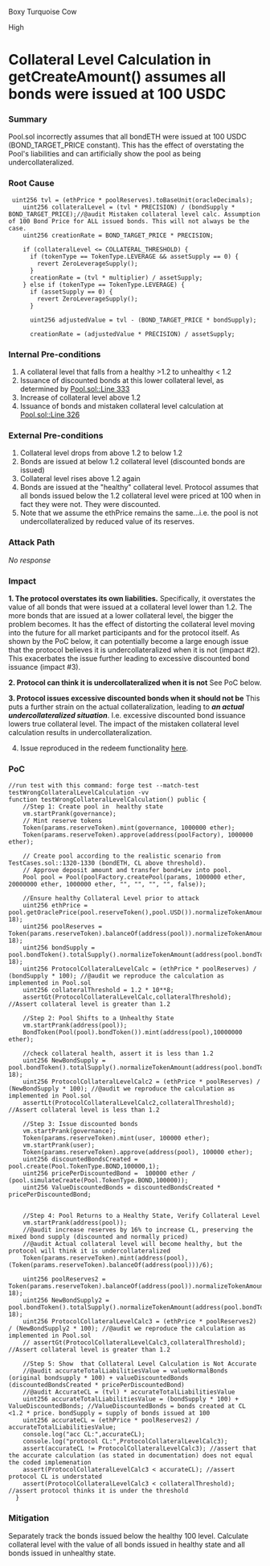 Boxy Turquoise Cow

High

# Collateral Level Calculation in getCreateAmount() assumes all bonds were issued at 100 USDC

### Summary

Pool.sol incorrectly assumes that all bondETH were issued at 100 USDC (BOND_TARGET_PRICE constant). This has the effect of 
overstating the Pool's liabilities and can artificially show the pool as being undercollateralized.

### Root Cause

```solidity
 uint256 tvl = (ethPrice * poolReserves).toBaseUnit(oracleDecimals);
    uint256 collateralLevel = (tvl * PRECISION) / (bondSupply * BOND_TARGET_PRICE);//@audit Mistaken collateral level calc. Assumption of 100 Bond Price for ALL issued bonds. This will not always be the case.
    uint256 creationRate = BOND_TARGET_PRICE * PRECISION; 

    if (collateralLevel <= COLLATERAL_THRESHOLD) { 
      if (tokenType == TokenType.LEVERAGE && assetSupply == 0) {
        revert ZeroLeverageSupply();
      }
      creationRate = (tvl * multiplier) / assetSupply;
    } else if (tokenType == TokenType.LEVERAGE) { 
      if (assetSupply == 0) {
        revert ZeroLeverageSupply();
      }

      uint256 adjustedValue = tvl - (BOND_TARGET_PRICE * bondSupply);
      
      creationRate = (adjustedValue * PRECISION) / assetSupply;
```

### Internal Pre-conditions

1. A collateral level that falls from a healthy >1.2 to unhealthy < 1.2
2. Issuance of discounted bonds at this lower collateral level, as determined by [Pool.sol::Line 333](https://github.com/sherlock-audit/2024-12-plaza-finance/blob/main/plaza-evm/src/Pool.sol#L333)
3. Increase of collateral level above 1.2
4. Issuance of bonds and mistaken collateral level calculation at [Pool.sol::Line 326](https://github.com/sherlock-audit/2024-12-plaza-finance/blob/main/plaza-evm/src/Pool.sol#L326C1-L326C84)

### External Pre-conditions

1. Collateral level drops from above 1.2 to below 1.2
2. Bonds are issued at below 1.2 collateral level (discounted bonds are issued)
3. Collateral level rises above 1.2 again
4. Bonds are issued at the "healthy" collateral level. Protocol assumes that all bonds issued below the 1.2 collateral level were priced at 100 when in fact they were not. They were discounted.
5. Note that we assume the ethPrice remains the same...i.e. the pool is not undercollateralized by reduced value of its reserves.

### Attack Path

_No response_

### Impact

**1. The protocol overstates its own liabilities.** 
Specifically, it overstates the value of all bonds that were issued at a collateral level lower than 1.2. The more bonds that are issued at a lower collateral level, the bigger the problem becomes. It has the effect of distorting the collateral level moving into the future for all market participants and for the protocol itself. As shown by the PoC below, it can potentially become a large enough issue that the protocol believes it is undercollateralized when it is not (impact #2). This exacerbates the issue further leading to excessive discounted bond issuance (impact #3).
 
**2. Protocol can think it is undercollateralized when it is not**
See PoC below.

**3. Protocol issues excessive discounted bonds when it should not be**
This puts a further strain on the actual collateralization, leading to **_an actual undercollateralized situation_**. I.e. excessive discounted bond issuance lowers true collateral level. The impact of the mistaken collateral level calculation results in undercollateralization.

4. Issue reproduced in the redeem functionality [here](https://github.com/sherlock-audit/2024-12-plaza-finance/blob/main/plaza-evm/src/Pool.sol#L491-L521).


### PoC

```solidity
//run test with this command: forge test --match-test testWrongCollateralLevelCalculation -vv  
function testWrongCollateralLevelCalculation() public {
    //Step 1: Create pool in  healthy state
    vm.startPrank(governance);
    // Mint reserve tokens
    Token(params.reserveToken).mint(governance, 1000000 ether);
    Token(params.reserveToken).approve(address(poolFactory), 1000000 ether);

    // Create pool according to the realistic scenario from TestCases.sol::1320-1330 (bondETH, CL above threshold). 
    // Approve deposit amount and transfer bond+Lev into pool.
    Pool pool = Pool(poolFactory.createPool(params, 1000000 ether, 20000000 ether, 1000000 ether, "", "", "", "", false));

    //Ensure healthy Collateral Level prior to attack
    uint256 ethPrice = pool.getOraclePrice(pool.reserveToken(),pool.USD()).normalizeTokenAmount(address(Token(params.reserveToken)), 18);
    uint256 poolReserves = Token(params.reserveToken).balanceOf(address(pool)).normalizeTokenAmount(address(Token(params.reserveToken)), 18);
    uint256 bondSupply = pool.bondToken().totalSupply().normalizeTokenAmount(address(pool.bondToken()), 18);
    uint256 ProtocolCollateralLevelCalc = (ethPrice * poolReserves) / (bondSupply * 100); //@audit we reproduce the calculation as implemented in Pool.sol
    uint256 collateralThreshold = 1.2 * 10**8; 
    assertGt(ProtocolCollateralLevelCalc,collateralThreshold); //Assert collateral level is greater than 1.2

    //Step 2: Pool Shifts to a Unhealthy State
    vm.startPrank(address(pool));
    BondToken(Pool(pool).bondToken()).mint(address(pool),10000000 ether);

    //check collateral health, assert it is less than 1.2
    uint256 NewBondSupply = pool.bondToken().totalSupply().normalizeTokenAmount(address(pool.bondToken()), 18);
    uint256 ProtocolCollateralLevelCalc2 = (ethPrice * poolReserves) / (NewBondSupply * 100); //@audit we reproduce the calculation as implemented in Pool.sol
    assertLt(ProtocolCollateralLevelCalc2,collateralThreshold); //Assert collateral level is less than 1.2
    
    //Step 3: Issue discounted bonds
    vm.startPrank(governance);
    Token(params.reserveToken).mint(user, 100000 ether);
    vm.startPrank(user);
    Token(params.reserveToken).approve(address(pool), 100000 ether);
    uint256 discountedBondsCreated = pool.create(Pool.TokenType.BOND,100000,1);
    uint256 pricePerDiscountedBond =  100000 ether / (pool.simulateCreate(Pool.TokenType.BOND,100000));
    uint256 ValueDiscountedBonds = discountedBondsCreated * pricePerDiscountedBond;
    
    
    //Step 4: Pool Returns to a Healthy State, Verify Collateral Level
    vm.startPrank(address(pool));
    //@audit increase reserves by 16% to increase CL, preserving the mixed bond supply (discounted and normally priced)
    //@audit Actual collateral level will become healthy, but the protocol will think it is undercollateralized
    Token(params.reserveToken).mint(address(pool),(Token(params.reserveToken).balanceOf(address(pool)))/6); 

    uint256 poolReserves2 = Token(params.reserveToken).balanceOf(address(pool)).normalizeTokenAmount(address(Token(params.reserveToken)), 18);
    uint256 NewBondSupply2 = pool.bondToken().totalSupply().normalizeTokenAmount(address(pool.bondToken()), 18);
    uint256 ProtocolCollateralLevelCalc3 = (ethPrice * poolReserves2) / (NewBondSupply2 * 100); //@audit we reproduce the calculation as implemented in Pool.sol
    // assertGt(ProtocolCollateralLevelCalc3,collateralThreshold); //Assert collateral level is greater than 1.2

    //Step 5: Show  that Collateral Level Calculation is Not Accurate
    //@audit accurateTotalLiabilitiesValue = valueNormalBonds (original bondsupply * 100) + valueDiscountedBonds (discountedBondsCreated * pricePerDiscountedBond)
    //@audit AccurateCL = (tvl) * accurateTotalLiabilitiesValue
    uint256 accurateTotalLiabilitiesValue = (bondSupply * 100) + ValueDiscountedBonds; //ValueDiscountedBonds = bonds created at CL <1.2 * price. bondSupply = supply of bonds issued at 100
    uint256 accurateCL = (ethPrice * poolReserves2) / accurateTotalLiabilitiesValue;
    console.log("acc CL:",accurateCL);
    console.log("protocol CL:",ProtocolCollateralLevelCalc3);
    assert(accurateCL != ProtocolCollateralLevelCalc3); //assert that the accurate calculation (as stated in documentation) does not equal the coded implemenation
    assert(ProtocolCollateralLevelCalc3 < accurateCL); //assert protocol CL is understated
    assert(ProtocolCollateralLevelCalc3 < collateralThreshold); //assert protocol thinks it is under the threshold
  }
```

### Mitigation

Separately track the bonds issued below the healthy 100 level. Calculate collateral level with the value of all bonds issued in healthy state and all bonds issued in unhealthy state.